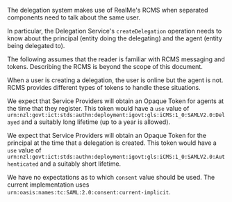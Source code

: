 The delegation system makes use of RealMe's RCMS when separated components
need to talk about the same user.

In particular, the Delegation Service's `createDelegation` operation needs to know
about the principal (entity doing the delegating) and the agent (entity being
    delegated to).

The following assumes that the reader is familiar with RCMS messaging and tokens.
Describing the RCMS is beyond the scope of this document.

When a user is creating a delegation, the user is online but the agent is not.
RCMS provides different types of tokens to handle these situations.

We expect that Service Providers will obtain an Opaque Token for agents at the
time that they register. This token would have a `use` value of
`urn:nzl:govt:ict:stds:authn:deployment:igovt:gls:iCMS:1_0:SAMLV2.0:Delayed`
and a suitably long lifetime (up to a year is allowed).

We expect that Service Providers will obtain an Opaque Token for the principal
at the time that a delegation is created. This token would have a `use` value of
`urn:nzl:govt:ict:stds:authn:deployment:igovt:gls:iCMS:1_0:SAMLV2.0:Authenticated`
and a suitably short lifetime.

We have no expectations as to which `consent` value should be used.
The current implementation uses `urn:oasis:names:tc:SAML:2.0:consent:current-implicit`.
